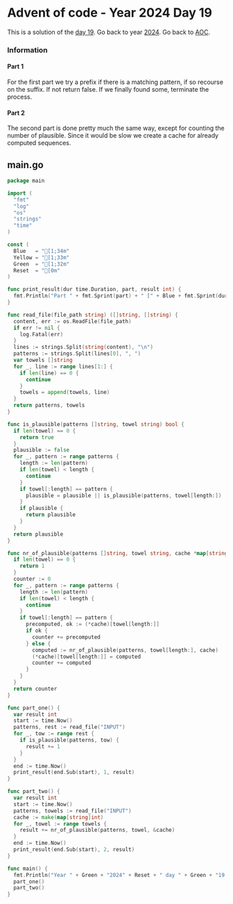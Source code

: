 # Advent of code - Year 2024 Day 19

This is a solution of the [day 19](https://adventofcode.com/2024/day/19). Go back to year [2024](2024.md). Go back to [AOC](../adventofcode.md).

### Information

#### Part 1

For the first part we try a prefix if there is a matching pattern, if so recourse on the suffix. If not return false. If we finally found some, terminate the process.

#### Part 2

The second part is done pretty much the same way, except for counting the number of plausible. Since it would be slow we create a cache for already computed sequences.

## main.go

```go
package main

import (
  "fmt"
  "log"
  "os"
  "strings"
  "time"
)

const (
  Blue   = "[1;34m"
  Yellow = "[1;33m"
  Green  = "[1;32m"
  Reset  = "[0m"
)

func print_result(dur time.Duration, part, result int) {
  fmt.Println("Part " + fmt.Sprint(part) + " [" + Blue + fmt.Sprint(dur) + Reset + "]: " + Yellow + fmt.Sprint(result) + Reset)
}

func read_file(file_path string) ([]string, []string) {
  content, err := os.ReadFile(file_path)
  if err != nil {
    log.Fatal(err)
  }
  lines := strings.Split(string(content), "\n")
  patterns := strings.Split(lines[0], ", ")
  var towels []string
  for _, line := range lines[1:] {
    if len(line) == 0 {
      continue
    }
    towels = append(towels, line)
  }
  return patterns, towels
}

func is_plausible(patterns []string, towel string) bool {
  if len(towel) == 0 {
    return true
  }
  plausible := false
  for _, pattern := range patterns {
    length := len(pattern)
    if len(towel) < length {
      continue
    }
    if towel[:length] == pattern {
      plausible = plausible || is_plausible(patterns, towel[length:])
    }
    if plausible {
      return plausible
    }
  }
  return plausible
}

func nr_of_plausible(patterns []string, towel string, cache *map[string]int) int {
  if len(towel) == 0 {
    return 1
  }
  counter := 0
  for _, pattern := range patterns {
    length := len(pattern)
    if len(towel) < length {
      continue
    }
    if towel[:length] == pattern {
      precomputed, ok := (*cache)[towel[length:]]
      if ok {
        counter += precomputed
      } else {
        computed := nr_of_plausible(patterns, towel[length:], cache)
        (*cache)[towel[length:]] = computed
        counter += computed
      }
    }
  }
  return counter
}

func part_one() {
  var result int
  start := time.Now()
  patterns, rest := read_file("INPUT")
  for _, tow := range rest {
    if is_plausible(patterns, tow) {
      result += 1
    }
  }
  end := time.Now()
  print_result(end.Sub(start), 1, result)
}

func part_two() {
  var result int
  start := time.Now()
  patterns, towels := read_file("INPUT")
  cache := make(map[string]int)
  for _, towel := range towels {
    result += nr_of_plausible(patterns, towel, &cache)
  }
  end := time.Now()
  print_result(end.Sub(start), 2, result)
}

func main() {
  fmt.Println("Year " + Green + "2024" + Reset + " day " + Green + "19 - Claw Contraption" + Reset)
  part_one()
  part_two()
}
```

